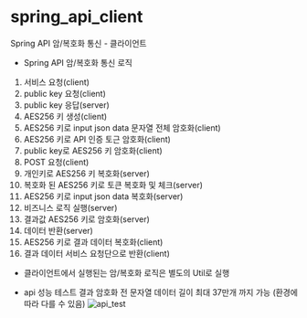 # spring_api_client
Spring API 암/복호화 통신 - 클라이언트

- Spring API 암/복호화 통신 로직
1. 서비스 요청(client)
2. public key 요청(client)
3. public key 응답(server)
4. AES256 키 생성(client)
5. AES256 키로 input json data 문자열 전체 암호화(client)
6. AES256 키로 API 인증 토근 암호화(client)
7. public key로 AES256 키 암호화(client)
8. POST 요청(client)
9. 개인키로 AES256 키 복호화(server)
10. 복호화 된 AES256 키로 토큰 복호화 및 체크(server)
11. AES256 키로 input json data 복호화(server)
12. 비즈니스 로직 실행(server)
13. 결과값 AES256 키로 암호화(server)
14. 데이터 반환(server)
15. AES256 키로 결과 데이터 복호화(client)
16. 결과 데이터 서비스 요청단으로 반환(client)

- 클라이언트에서 실행된는 암/복호화 로직은 별도의 Util로 실행

- api 성능 테스트 결과 암호화 전 문자열 데이터 길이 최대 37만개 까지 가능 (환경에 따라 다를 수 있음)
![api_test](https://user-images.githubusercontent.com/92128277/150636597-23098e7c-9ec7-40a4-808c-4c9b4f13bd72.png)
